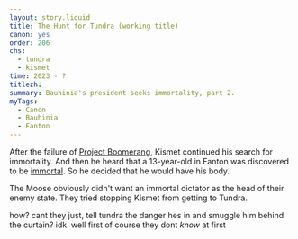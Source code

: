 ```yaml
---
layout: story.liquid
title: The Hunt for Tundra (working title)
canon: yes
order: 206
chs:
  - tundra
  - kismet
time: 2023 - ?
titlezh: 
summary: Bauhinia's president seeks immortality, part 2.
myTags:
  - Canon
  - Bauhinia
  - Fanton
---
```


After the failure of [Project Boomerang](/stories/project-boomerang/), Kismet continued his search for immortality. And then he heard that a 13-year-old in Fanton was discovered to be [immortal](/world/superpowers/#immortality/). So he decided that he would have his body.

The Moose obviously didn't want an immortal dictator as the head of their enemy state. They tried stopping Kismet from getting to Tundra.

how? cant they just, tell tundra the danger hes in and smuggle him behind the curtain? idk. well first of course they dont *know* at first
